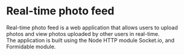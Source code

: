 # Real-time photo feed
Real-time photo feed is a web application that allows users to upload photos and view photos uploaded by other users in real-time. \
The application is built using the Node HTTP module Socket.io, and Formidable module.
